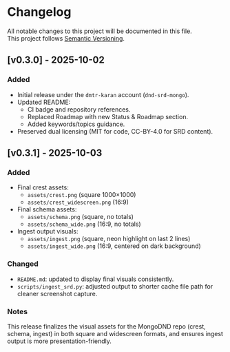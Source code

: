 # Changelog

All notable changes to this project will be documented in this file.  
This project follows [Semantic Versioning](https://semver.org/).

## [v0.3.0] - 2025-10-02
### Added
- Initial release under the `dmtr-karan` account (`dnd-srd-mongo`).
- Updated README:
  - CI badge and repository references.
  - Replaced Roadmap with new Status & Roadmap section.
  - Added keywords/topics guidance.
- Preserved dual licensing (MIT for code, CC-BY-4.0 for SRD content).

## [v0.3.1] - 2025-10-03
### Added
- Final crest assets:
  - `assets/crest.png` (square 1000×1000)
  - `assets/crest_widescreen.png` (16:9)
- Final schema assets:
  - `assets/schema.png` (square, no totals)
  - `assets/schema_wide.png` (16:9, no totals)
- Ingest output visuals:
  - `assets/ingest.png` (square, neon highlight on last 2 lines)
  - `assets/ingest_wide.png` (16:9, centered on dark background)

### Changed
- `README.md`: updated to display final visuals consistently.
- `scripts/ingest_srd.py`: adjusted output to shorter cache file path for cleaner screenshot capture.

### Notes
This release finalizes the visual assets for the MongoDND repo (crest, schema, ingest) in both square and widescreen formats, and ensures ingest output is more presentation-friendly.

